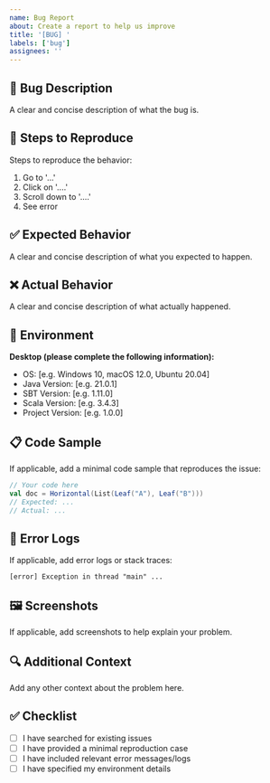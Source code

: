 ```yaml
---
name: Bug Report
about: Create a report to help us improve
title: '[BUG] '
labels: ['bug']
assignees: ''
---
```


## 🐛 Bug Description
A clear and concise description of what the bug is.

## 🔄 Steps to Reproduce
Steps to reproduce the behavior:
1. Go to '...'
2. Click on '....'
3. Scroll down to '....'
4. See error

## ✅ Expected Behavior
A clear and concise description of what you expected to happen.

## ❌ Actual Behavior
A clear and concise description of what actually happened.

## 📱 Environment
**Desktop (please complete the following information):**
- OS: [e.g. Windows 10, macOS 12.0, Ubuntu 20.04]
- Java Version: [e.g. 21.0.1]
- SBT Version: [e.g. 1.11.0]
- Scala Version: [e.g. 3.4.3]
- Project Version: [e.g. 1.0.0]

## 📋 Code Sample
If applicable, add a minimal code sample that reproduces the issue:

```scala
// Your code here
val doc = Horizontal(List(Leaf("A"), Leaf("B")))
// Expected: ...
// Actual: ...
```

## 📄 Error Logs
If applicable, add error logs or stack traces:

```
[error] Exception in thread "main" ...
```

## 🖼️ Screenshots
If applicable, add screenshots to help explain your problem.

## 🔍 Additional Context
Add any other context about the problem here.

## ✅ Checklist
- [ ] I have searched for existing issues
- [ ] I have provided a minimal reproduction case
- [ ] I have included relevant error messages/logs
- [ ] I have specified my environment details
